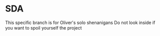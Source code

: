 # SDA

This specific branch is for Oliver's solo shenanigans
Do not look inside if you want to spoil yourself the project
